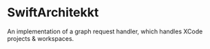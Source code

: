 # SwiftArchitekkt

An implementation of a graph request handler, which handles XCode projects & workspaces.
